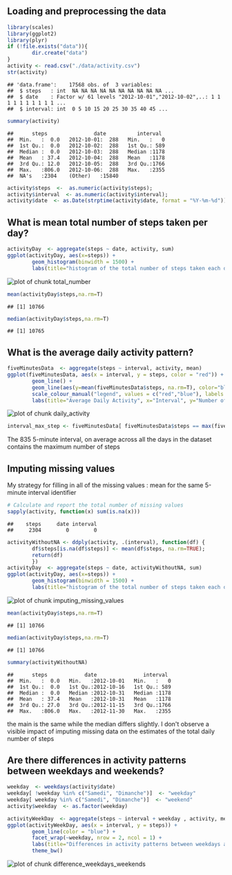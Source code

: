 ## Loading and preprocessing the data

```r
library(scales)
library(ggplot2)
library(plyr)
if (!file.exists("data")){
        dir.create("data")
}
activity <- read.csv("./data/activity.csv")
str(activity)
```

```
## 'data.frame':	17568 obs. of  3 variables:
##  $ steps   : int  NA NA NA NA NA NA NA NA NA NA ...
##  $ date    : Factor w/ 61 levels "2012-10-01","2012-10-02",..: 1 1 1 1 1 1 1 1 1 1 ...
##  $ interval: int  0 5 10 15 20 25 30 35 40 45 ...
```

```r
summary(activity)
```

```
##      steps               date          interval   
##  Min.   :  0.0   2012-10-01:  288   Min.   :   0  
##  1st Qu.:  0.0   2012-10-02:  288   1st Qu.: 589  
##  Median :  0.0   2012-10-03:  288   Median :1178  
##  Mean   : 37.4   2012-10-04:  288   Mean   :1178  
##  3rd Qu.: 12.0   2012-10-05:  288   3rd Qu.:1766  
##  Max.   :806.0   2012-10-06:  288   Max.   :2355  
##  NA's   :2304    (Other)   :15840
```

```r
activity$steps  <-  as.numeric(activity$steps);
activity$interval  <- as.numeric(activity$interval);
activity$date  <- as.Date(strptime(activity$date, format = "%Y-%m-%d"))
```

## What is mean total number of steps taken per day?

```r
activityDay  <- aggregate(steps ~ date, activity, sum)
ggplot(activityDay, aes(x=steps)) + 
        geom_histogram(binwidth = 1500) +
        labs(title="histogram of the total number of steps taken each day") 
```

![plot of chunk total_number](figure/total_number.png) 

```r
mean(activityDay$steps,na.rm=T)
```

```
## [1] 10766
```

```r
median(activityDay$steps,na.rm=T)
```

```
## [1] 10765
```

## What is the average daily activity pattern?

```r
fiveMinutesData  <- aggregate(steps ~ interval, activity, mean)
ggplot(fiveMinutesData, aes(x = interval, y = steps, color = "red")) + 
        geom_line() +
        geom_line(aes(y=mean(fiveMinutesData$steps, na.rm=T), color="blue")) +
        scale_colour_manual("legend", values = c("red","blue"), labels = c("average of all days", "average per 5-minutes")) +
        labs(title="Average Daily Activity", x="Interval", y="Number of steps")
```

![plot of chunk daily_activity](figure/daily_activity.png) 

```r
interval_max_step <- fiveMinutesData[ fiveMinutesData$steps == max(fiveMinutesData$steps),][[1]]
```
The 835  5-minute interval, on average across all the days in the dataset contains the maximum number of steps

## Imputing missing values
My strategy for filling in all of the missing values : mean for the same 5-minute interval identifier

```r
# Calculate and report the total number of missing values 
sapply(activity, function(x) sum(is.na(x)))
```

```
##    steps     date interval 
##     2304        0        0
```

```r
activityWithoutNA <- ddply(activity, .(interval), function(df) {
        df$steps[is.na(df$steps)] <- mean(df$steps, na.rm=TRUE); 
        return(df)
        })
activityDay  <- aggregate(steps ~ date, activityWithoutNA, sum)
ggplot(activityDay, aes(x=steps)) + 
        geom_histogram(binwidth = 1500) +
        labs(title="histogram of the total number of steps taken each day") 
```

![plot of chunk imputing_missing_values](figure/imputing_missing_values.png) 

```r
mean(activityDay$steps,na.rm=T)
```

```
## [1] 10766
```

```r
median(activityDay$steps,na.rm=T)
```

```
## [1] 10766
```

```r
summary(activityWithoutNA)
```

```
##      steps            date               interval   
##  Min.   :  0.0   Min.   :2012-10-01   Min.   :   0  
##  1st Qu.:  0.0   1st Qu.:2012-10-16   1st Qu.: 589  
##  Median :  0.0   Median :2012-10-31   Median :1178  
##  Mean   : 37.4   Mean   :2012-10-31   Mean   :1178  
##  3rd Qu.: 27.0   3rd Qu.:2012-11-15   3rd Qu.:1766  
##  Max.   :806.0   Max.   :2012-11-30   Max.   :2355
```
the main is the same while the median differs slightly. I don't observe a visible impact of imputing missing data on the estimates of the total daily number of steps

## Are there differences in activity patterns between weekdays and weekends?

```r
weekday  <- weekdays(activity$date)
weekday[ !weekday %in% c("Samedi", "Dimanche")]  <- "weekday"
weekday[ weekday %in% c("Samedi", "Dimanche")]  <- "weekend"
activity$weekday  <- as.factor(weekday)

activityWeekDay  <- aggregate(steps ~ interval + weekday , activity, mean)
ggplot(activityWeekDay, aes(x = interval, y = steps)) + 
        geom_line(color = "blue") + 
        facet_wrap(~weekday, nrow = 2, ncol = 1) + 
        labs(title="Differences in activity patterns between weekdays and weekends", x = "Interval", y = "Number of steps") + 
        theme_bw()
```

![plot of chunk difference_weekdays_weekends](figure/difference_weekdays_weekends.png) 
